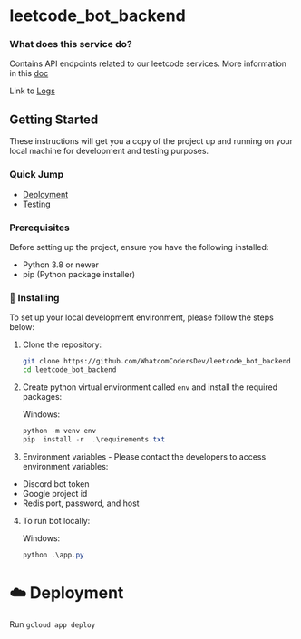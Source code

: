 # leetcode_bot_backend

### What does this service do?

Contains API endpoints related to our leetcode services. More information in this [doc](https://docs.google.com/document/d/1IZ5wDk3WyJygq-MJ-t95tfrTrXs4eqVlWgh4zHZOyR0/edit)

Link to [Logs](https://console.cloud.google.com/logs/query;query=resource.type%3D%22gae_app%22%0Aresource.labels.module_id%3D%22leetcode-backend%22;cursorTimestamp=2024-05-12T00:18:10.104768Z;duration=PT1H?serviceId=default&hl=en&project=gothic-sled-375305)

## Getting Started

These instructions will get you a copy of the project up and running on your local machine for development and testing purposes.

### Quick Jump

- [Deployment](#️-deployment)
- [Testing](#how-to-run-discord-bot-for-local-testing-on-docker)

### Prerequisites

Before setting up the project, ensure you have the following installed:

- Python 3.8 or newer
- pip (Python package installer)

### 🔧 Installing

To set up your local development environment, please follow the steps below:

1. Clone the repository:
   ```bash
   git clone https://github.com/WhatcomCodersDev/leetcode_bot_backend
   cd leetcode_bot_backend
   ```
2. Create python virtual environment called `env` and install the required packages:

   Windows:

   ```powershell
   python -m venv env
   pip  install -r  .\requirements.txt

   ```

3. Environment variables - Please contact the developers to access environment variables:

- Discord bot token
- Google project id
- Redis port, password, and host

4. To run bot locally:

   Windows:

   ```powershell
   python .\app.py
   ```

# ☁️ Deployment

Run `gcloud app deploy`
